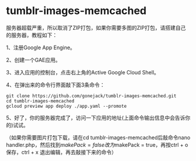 # tumblr-images-memcached

服务器超载严重，所以取消了ZIP打包，如果你需要多图的ZIP打包，请搭建自己的服务器，教程如下：

1、注册Google App Engine。

2、创建一个GAE应用。

3、进入应用的控制台，点击右上角的Active Google Cloud Shell。

4、在弹出来的命令行界面敲下面3条命令：

  ```
  git clone https://github.com/gonejack/tumblr-images-memcached.git
  cd tumblr-images-memcached
  gcloud preview app deploy ./app.yaml --promote
  ```
  
5、好了，你的服务器完成了，访问一下应用的地址(上面命令输出信息中会告诉你的)试试。

（如果你需要图片打包下载，请在cd tumblr-images-memcached后敲命令nano handler.php，然后找到$makePack = false改为$makePack = true，再按ctrl + o保存，ctrl + x 退出编辑，再去敲接下来的命令）
